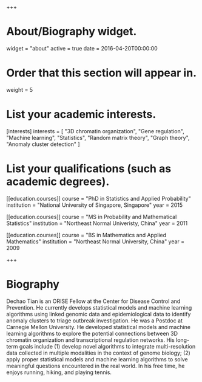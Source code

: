 +++
# About/Biography widget.
widget = "about"
active = true
date = 2016-04-20T00:00:00

# Order that this section will appear in.
weight = 5

# List your academic interests.
[interests]
  interests = [
    "3D chromatin organization",
    "Gene regulation",
    "Machine learning",
    "Statistics",
    "Random matrix theory",
    "Graph theory",
    "Anomaly cluster detection"
  ]

# List your qualifications (such as academic degrees).
[[education.courses]]
  course = "PhD in Statistics and Applied Probability"
  institution = "National University of Singapore, Singapore"
  year = 2015

[[education.courses]]
  course = "MS in Probability and Mathematical Statistics"
  institution = "Northeast Normal Univeristy, China"
  year = 2011

[[education.courses]]
  course = "BS in Mathematics and Applied Mathematics"
  institution = "Northeast Normal University, China"
  year = 2009
 
+++

# Biography
Dechao Tian is an ORISE Fellow at the Center for Disease Control and Prevention.
He currently develops statistical models and machine learning algorithms using linked genomic data and epidemiological data to identify anomaly clusters to triage outbreak investigation.
He was a Postdoc at Carnegie Mellon University. He developed statistical models and machine learning algorithms to explore the potential connections between 3D chromatin organization and transcriptional regulation networks.
His long-term goals include (1) develop novel algorithms to integrate multi-resolution data collected in multiple modalities in the context of genome biology; (2) apply proper statistical models and machine learning algorithms to solve meaningful questions encountered in the real world.
In his free time, he enjoys running, hiking, and playing tennis.
